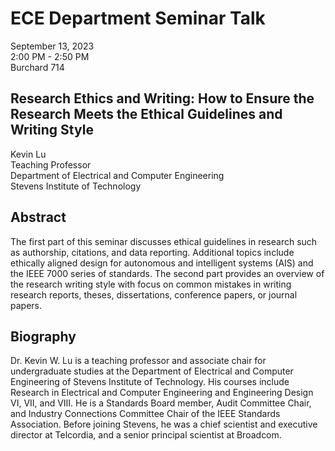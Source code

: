 # ECE Department Seminar Talk
September 13, 2023 \
2:00 PM - 2:50 PM \
Burchard 714

## Research Ethics and Writing: How to Ensure the Research Meets the Ethical Guidelines and Writing Style

Kevin Lu \
Teaching Professor \
Department of Electrical and Computer Engineering \
Stevens Institute of Technology

## Abstract
The first part of this seminar discusses ethical guidelines in research such as authorship, citations, and data reporting. Additional topics include ethically aligned design for autonomous and intelligent systems (AIS) and the IEEE 7000 series of standards. The second part provides an overview of the research writing style with focus on common mistakes in writing research reports, theses, dissertations, conference papers, or journal papers.

## Biography
Dr. Kevin W. Lu is a teaching professor and associate chair for undergraduate studies at the Department of Electrical and Computer Engineering of Stevens Institute of Technology. His courses include Research in Electrical and Computer Engineering and Engineering Design VI, VII, and VIII. He is a Standards Board member, Audit Committee Chair, and Industry Connections Committee Chair of the IEEE Standards Association. Before joining Stevens, he was a chief scientist and executive director at Telcordia, and a senior principal scientist at Broadcom.

